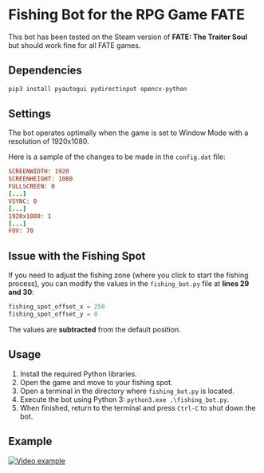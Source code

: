 # Fishing Bot for the RPG Game FATE
This bot has been tested on the Steam version of **FATE: The Traitor Soul** but should work fine for all FATE games.

## Dependencies
```bash
pip3 install pyautogui pydirectinput opencv-python
```

## Settings

The bot operates optimally when the game is set to Window Mode with a resolution of 1920x1080.

Here is a sample of the changes to be made in the `config.dat` file:
```ini
SCREENWIDTH: 1920
SCREENHEIGHT: 1080
FULLSCREEN: 0
[...]
VSYNC: 0
[...]
1920x1080: 1
[...]
FOV: 70
```

## Issue with the Fishing Spot

If you need to adjust the fishing zone (where you click to start the fishing process), you can modify the values in the `fishing_bot.py` file at **lines 29 and 30**:

```python
fishing_spot_offset_x = 250
fishing_spot_offset_y = 0
```

The values are **subtracted** from the default position.

## Usage

1. Install the required Python libraries.
2. Open the game and move to your fishing spot.
3. Open a terminal in the directory where `fishing_bot.py` is located.
4. Execute the bot using Python 3: `python3.exe .\fishing_bot.py`.
5. When finished, return to the terminal and press `Ctrl-C` to shut down the bot.

## Example
[![Video example](./FATE__Fishing_bot_Python.gif)](https://www.youtube.com/watch?v=GJsejfrqCrg "FATE - Fishing bot")